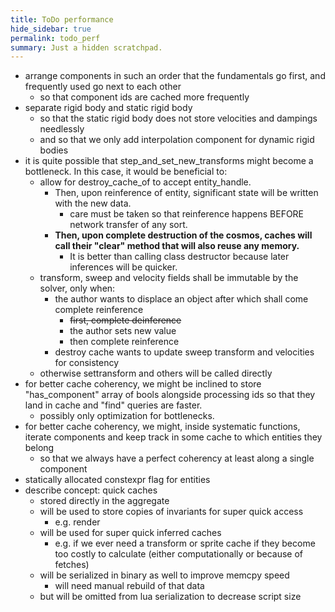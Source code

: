 ```yaml
---
title: ToDo performance
hide_sidebar: true
permalink: todo_perf
summary: Just a hidden scratchpad.
---
```


- arrange components in such an order that the fundamentals go first, and frequently used go next to each other
	- so that component ids are cached more frequently
- separate rigid body and static rigid body
	- so that the static rigid body does not store velocities and dampings needlessly
	- and so that we only add interpolation component for dynamic rigid bodies
- it is quite possible that step_and_set_new_transforms might become a bottleneck. In this case, it would be beneficial to:
	- allow for destroy_cache_of to accept entity_handle. 
		- Then, upon reinference of entity, significant state will be written with the new data.
			- care must be taken so that reinference happens BEFORE network transfer of any sort.
		- **Then, upon complete destruction of the cosmos, caches will call their "clear" method that will also reuse any memory.**
			- It is better than calling class destructor because later inferences will be quicker.
	- transform, sweep and velocity fields shall be immutable by the solver, only when:
		- the author wants to displace an object after which shall come complete reinference
			- ~~first, complete deinference~~
			- the author sets new value
			- then complete reinference
		- destroy cache wants to update sweep transform and velocities for consistency 
	- otherwise settransform and others will be called directly
- for better cache coherency, we might be inclined to store "has_component" array of bools alongside processing ids so that they land in cache and "find" queries are faster. 
	- possibly only optimization for bottlenecks.
- for better cache coherency, we might, inside systematic functions, iterate components and keep track in some cache to which entities they belong
	- so that we always have a perfect coherency at least along a single component 
- statically allocated constexpr flag for entities
- describe concept: quick caches
	- stored directly in the aggregate
	- will be used to store copies of invariants for super quick access
		- e.g. render
	- will be used for super quick inferred caches
		- e.g. if we ever need a transform or sprite cache if they become too costly to calculate (either computationally or because of fetches)
	- will be serialized in binary as well to improve memcpy speed 
		- will need manual rebuild of that data
	- but will be omitted from lua serialization to decrease script size

